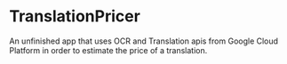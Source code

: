 # TranslationPricer
An unfinished app that uses OCR and Translation apis from Google Cloud Platform in order to estimate the price of a translation.
